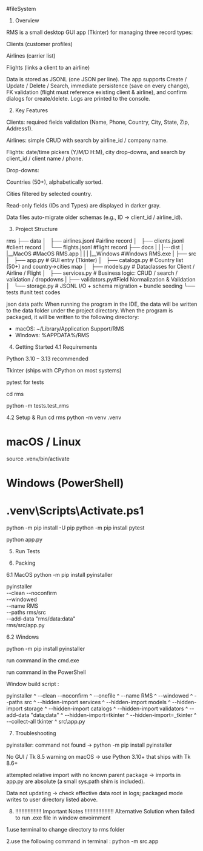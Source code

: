 #fileSystem

1) Overview

RMS is a small desktop GUI app (Tkinter) for managing three record types:

Clients (customer profiles)

Airlines (carrier list)

Flights (links a client to an airline)

Data is stored as JSONL (one JSON per line). The app supports Create / Update / Delete / Search, immediate persistence (save on every change), FK validation (flight must reference existing client & airline), and confirm dialogs for create/delete. Logs are printed to the console.

2) Key Features

Clients: required fields validation (Name, Phone, Country, City, State, Zip, Address1).

Airlines: simple CRUD with search by airline_id / company name.

Flights: date/time pickers (Y/M/D H:M), city drop-downs, and search by client_id / client name / phone.

Drop-downs:

Countries (50+), alphabetically sorted.

Cities filtered by selected country.

Read-only fields (IDs and Types) are displayed in darker gray.

Data files auto-migrate older schemas (e.g., ID → client_id / airline_id).

3) Project Structure

rms
    ├── data
    │   ├── airlines.jsonl   #airline record
    │   ├── clients.jsonl    #client record
    │   └── flights.jsonl    #flight record
    ├── docs
    |
    |
    |---dist
    |    |__MacOS       #MacOS RMS.app
    |    |
    |    |__Windows     #Windows RMS.exe
    |
    ├── src
    │   ├── app.py       # GUI entry (Tkinter)
    │   ├── catalogs.py  # Country list (50+) and country→cities map
    │   ├── models.py    # Dataclasses for Client / Airline / Flight
    │   ├── services.py  # Business logic: CRUD / search / validation / dropdowns
    |   ├── validators.py#Field Normalization & Validation
    │   └── storage.py   # JSONL I/O + schema migration + bundle seeding
    └── tests  #unit test codes

json data path:
When running the program in the IDE, the data will be written to the data folder under the project directory.
When the program is packaged, it will be written to the following directory:

- macOS: ~/Library/Application Support/RMS
- Windows: %APPDATA%/RMS

4) Getting Started
4.1 Requirements

Python 3.10 – 3.13 recommended

Tkinter (ships with CPython on most systems)

pytest for tests

cd rms

python -m tests.test_rms

4.2 Setup & Run
cd rms
python -m venv .venv
# macOS / Linux
source .venv/bin/activate
# Windows (PowerShell)
# .venv\Scripts\Activate.ps1

python -m pip install -U pip
python -m pip install pytest

python app.py


5) Run Tests


6) Packing

6.1 MacOS
python -m pip install pyinstaller

pyinstaller \
  --clean --noconfirm \
  --windowed \
  --name RMS \
  --paths rms/src \
  --add-data "rms/data:data" \
  rms/src/app.py

6.2 Windows

python -m pip install pyinstaller

run command in the cmd.exe

<!-- pyinstaller ^
  --clean --noconfirm ^
  --windowed ^
  --name RMS ^
  --paths rms\src ^
  --add-data "rms\data;data" ^
  rms\src\app.py -->

run command in the PowerShell

<!-- pyinstaller `
  --clean --noconfirm `
  --windowed `
  --name RMS `
  --paths rms\src `
  --add-data "rms\data;data" `
  rms\src\app.py -->

  <!-- pyinstaller `
  --clean --noconfirm `
  --windowed `
  --name RMS `
  --paths src `
  --add-data "data;data" `
  src\app.py -->

Window build script :

pyinstaller ^
  --clean --noconfirm ^
  --onefile ^
  --name RMS ^
  --windowed ^
  --paths src ^
  --hidden-import services ^
  --hidden-import models ^
  --hidden-import storage ^
  --hidden-import catalogs ^
  --hidden-import validators ^
  --add-data "data;data" ^
  --hidden-import=tkinter ^
  --hidden-import=_tkinter ^
  --collect-all tkinter ^
  src\app.py


7) Troubleshooting

pyinstaller: command not found → python -m pip install pyinstaller

No GUI / Tk 8.5 warning on macOS → use Python 3.10+ that ships with Tk 8.6+

attempted relative import with no known parent package → imports in app.py are absolute (a small sys.path shim is included).

Data not updating → check effective data root in logs; packaged mode writes to user directory listed above.

8) !!!!!!!!!!!!!!!!! Important Notes !!!!!!!!!!!!!!!!!!! Alternative Solution when failed to run .exe file in window envoirnment

1.use terminal to change directory to rms folder

2.use the following command in terminal : python -m src.app


